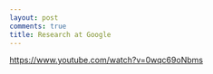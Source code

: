 ```yaml
---
layout: post
comments: true
title: Research at Google
---
```




https://www.youtube.com/watch?v=0wqc69oNbms


